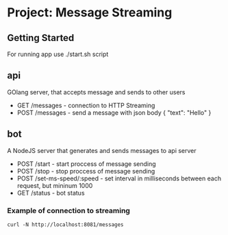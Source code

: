 # Project: Message Streaming

## Getting Started
For running app use ./start.sh script

## api
GOlang server, that accepts message and sends to other users
- GET /messages - connection to HTTP Streaming
- POST /messages - send a message with json body { "text": "Hello" }

## bot
A NodeJS server that generates and sends messages to api server
- POST /start - start proccess of message sending
- POST /stop - stop proccess of message sending
- POST /set-ms-speed/:speed - set interval in milliseconds between each request, but mininum 1000
- GET /status - bot status

### Example of connection to streaming
```console
curl -N http://localhost:8081/messages
```
